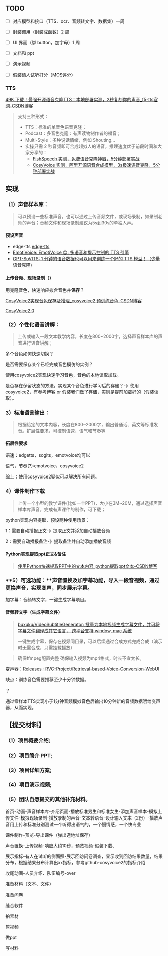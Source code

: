 ## TODO

- [ ] 对应模型和接口（TTS、ocr、音频转文字、数据集）一周

- [ ] 封装调用（封装成函数）2 周

- [ ] UI 界面（绑 button，加字母）1 周

- [ ] 文档和 ppt

- [ ] 演示视频

- [ ] 假装请人试听打分（MOS评分）

  

### TTS

[49K 下载！最强开源语音克隆TTS：本地部署实测，2秒复刻你的声音_f5-tts官网-CSDN博客](https://blog.csdn.net/u010522887/article/details/143247877)

> 支持三种形式：
>
> - TTS：标准的单音色语音克隆；
> - Podcast：多音色克隆：有声读物制作者的福音；
> - Multi-Style：多种说话情绪，例如 Shouting…
> - 实操只需 2 秒音频即可合成超拟人的语音，推理速度优于前段时间和大家分享的：
>   - [FishSpeech 实测，免费语音克隆神器，5分钟部署实战](https://zhuanlan.zhihu.com/p/713552916)
>   - [CosyVoice 实测，阿里开源语音合成模型，3s极速语音克隆，5分钟部署实战](https://blog.csdn.net/u010522887/article/details/141010689)



## 实现

### **（1）声音样本库：**

> 可以预设一些标准声音，也可以通过上传音频文件，或现场录制，如录制老师的声音；音频文件和现场录制建议为5s到30s的单独人声。

#### 预设声音

- edge-tts [edge-tts](https://github.com/rany2/edge-tts)
- [EmotiVoice: EmotiVoice 😊: 多语音和提示控制的 TTS 引擎](https://github.com/netease-youdao/EmotiVoice)
- [GPT-SoVITS: 1 分钟的语音数据也可以用来训练一个好的 TTS 模型！（少量语音克隆)](https://github.com/RVC-Boss/GPT-SoVITS)

#### 上传音频、现场录制（）

用克隆音色，快速响应拟合音色并**保存**？

[CosyVoice2实现音色保存及推理_cosyvoice2 预训练音色-CSDN博客](https://blog.csdn.net/doupoa/article/details/145733331)

[CosyVoice2.0](https://funaudiollm.github.io/cosyvoice2/)

### **（2）个性化语音讲解：**

> 上传或输入一段文本教学内容，长度在800~2000字，选择声音样本库的声音进行语音讲解；

多个音色如何快速切换？

是否需要保存某个已经完成音色模仿的实例？

使用cosyvoice2实现快速学习音色，音色的本地读取加载。

是否存在保留状态的方法，实现某个音色进行学习后的存储？-》使用cosyvoice2，有参考博客 or 假装我们做了存储，实则是提前加载好的（假装读取）。

### **3）标准语言输出：**

> 根据给定的文本内容，长度在800~2000字，输出普通话、英文等标准发音。扩展性要求，可控制语速、语气和节奏等

#### 拓展性要求

语速：edgetts，sogits，emotvoice均可以

语气，节奏(?):emotvoice，cosyvoice2

综上：使用cosyvoice2疑似可以解决所有问题。

### **4）课件制作下载**

> 上传一个小型的教学课件(比如一个PPT)，大小在3M~20M，通过选择声音样本库声音，完成有声课件的制作，可下载；

python实现内容提取，预设两种使用场景：

1：需要自动播报正文-》提取正文并添加自动播放音频

2：需要自动播报备注-》提取备注并自动添加播放音频

#### Python实现提取ppt正文&备注

>[使用Python快速提取PPT中的文本内容_python提取ppt文本-CSDN博客](https://blog.csdn.net/Eiceblue/article/details/136532235)

### **5）可选功能：**声音置换及加字幕功能，导入一段音视频，通过更换声音，实现变声，同步展示字幕。

加字幕：音频转文字，一键生成字幕项目。

#### 音频转文字（生成字幕文件）

>[buxuku/VideoSubtitleGenerator: 批量为本地视频生成字幕文件，并可将字幕文件翻译成其它语言， 跨平台支持 window, mac 系统](https://github.com/buxuku/VideoSubtitleGenerator)
>
>一键生成字幕，保存在视频同目录，可以后续通过合成方式完成合成（演示时无需合成，只需挂载播放）

>确保ffmpeg配置完整
>确保输入视频为mp4格式，时长不宜太长。



变声器：[Releases · RVC-Project/Retrieval-based-Voice-Conversion-WebUI](https://github.com/RVC-Project/Retrieval-based-Voice-Conversion-WebUI/releases)

缺点：训练音色需要推荐至少十分钟数据。

？

通过零样本TTS实现小于1分钟音频模拟音色后输出10分钟新的音频数据喂给变声器，从而实现。

## 【提交材料】

### （1）项目概要介绍;

### （2）项目简介 PPT;

### （3）项目详细方案;

### （4）项目演示视频;

### （5）团队自愿提交的其他补充材料。







首页-动画-声音样本库-介绍页面-播放标准男生和标准女生-添加声音样本-模拟上传文件-模拟现场录制-播放录制的声音-文本转语音-设计输入文本（2份）-播放声音用上传和标准分别测试一个听得出语气的，一个慢情感，一个快专业

课件制作-预览-导出课件（弹出选地址保存）

声音置换-上传视频-响应大约10秒，预览视频-假装下载、



展示指标-有人在试听的侧面照-展示回访问卷调查，显示收到回访结果数量，结果分布，根据结果分布计算出xx指标，参考github-cosyvoice2的指标介绍

收尾动画-人员介绍、队伍编号-over



准备材料（文本、文件）

准备问卷

缝合软件

拍素材

剪视频

做ppt

写材料









